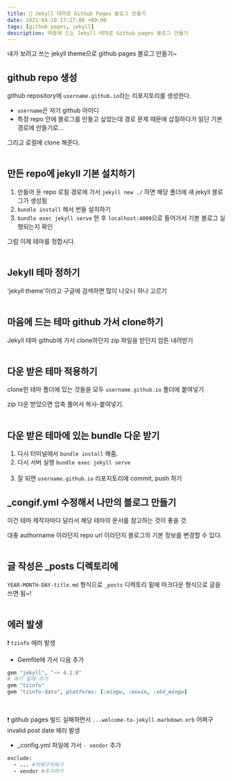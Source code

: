 ```yaml
---
title: 🐣 Jekyll 테마로 Github Pages 블로그 만들기
date: 2021-04-10 17:27:00 +09:00
tags: [github pages, jekyll]
description: 마음에 드는 Jekyll 테마로 Github pages 블로그 만들기
---
```




내가 보려고 쓰는 jekyll theme으로 github pages 블로그 만들기~<br>

## github repo 생성

github repository에 `username.github.io`라는 리포지토리를 생성한다.

- `username`은 자기 github 아이디
- 특정 repo 안에 블로그를 만들고 싶었는데 경로 문제 때문에 삽질하다가 일단 기본 경로에 만들기로...

그리고 로컬에 clone 해준다.<br><br>



## 만든 repo에 jekyll 기본 설치하기

1. 만들어 둔 repo 로컬 경로에 가서 `jekyll new ./` 하면 해당 폴더에 새 jekyll 블로그가 생성됨
2. `bundle install` 해서 번들 설치하기
3. `bundle exec jekyll serve` 한 후 `localhost:4000`으로 들어가서 기본 블로그 실행되는지 확인



그럼 이제 테마를 정합시다.<br><br>

## Jekyll 테마 정하기

'jekyll theme'이라고 구글에 검색하면 많이 나오니 하나 고르기<br><br>



## 마음에 드는 테마 github 가서 clone하기

Jekyll 테마 github에 가서 clone하던지 zip 파일을 받던지 암튼 내려받기<br><br>



## 다운 받은 테마 적용하기

clone한 테마 폴더에 있는 것들을 모두 `username.github.io` 폴더에 붙여넣기

zip 다운 받았으면 압축 풀어서 복사-붙여넣기.<br><br>



## 다운 받은 테마에 있는 bundle 다운 받기

1. 다시 터미널에서 `bundle install` 해줌.
2. 다시 서버 실행 `bundle exec jekyll serve`<br><br>
3. 잘 되면 `username.github.io` 리포지토리에 commit, push 하기



## _congif.yml 수정해서 나만의 블로그 만들기

이건 테마 제작자마다 달라서 해당 테마의 문서를 참고하는 것이 좋을 것.

대충 authorname 이라던지 repo url 이라던지 블로그의 기본 정보를 변경할 수 있다.<br><br>



## 글 작성은 _posts 디렉토리에

`YEAR-MONTH-DAY-title.md` 형식으로 `_posts` 디렉토리 밑에 마크다운 형식으로 글을 쓰면 됨~!<br><br>



## 에러 발생

❗ `tzinfo` 에러 발생

- Gemfile에 가서 다음 추가

```ruby
gem "jekyll", "~> 4.1.0"
# 여기 밑에 추가  
gem "tzinfo"
gem "tzinfo-data", platforms: [:mingw, :mswin, :x64_mingw]
```

<br>

❗ github pages 빌드 실패하면서 `...welcome-to-jekyll.markdown.erb` 어쩌구 invalid post date 에러 발생

- _config.yml 파일에 가서 `- vendor` 추가

```ruby
exclude:
  - ... #어쩌구저쩌구
  - vendor #추가하기
```

<br><br>
